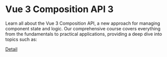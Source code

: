 # Vue 3 Composition API 3

Learn all about the Vue 3 Composition API, a new approach for managing component state and logic. Our comprehensive course covers everything from the fundamentals to practical applications, providing a deep dive into topics such as: 

[Detail](https://eduitfree.com/courses/vue-3-composition-api-3)